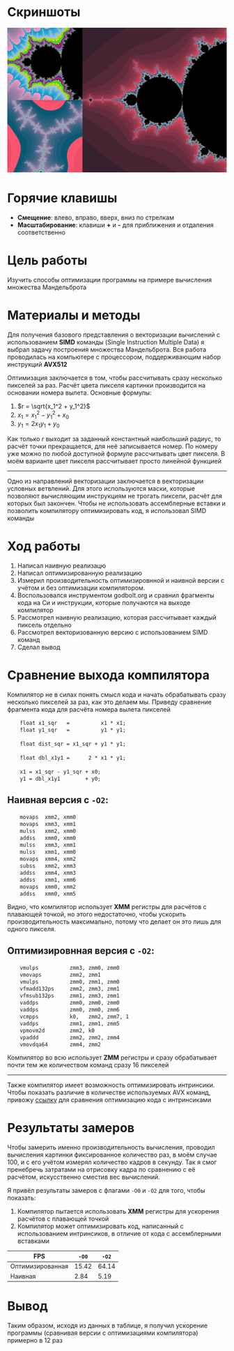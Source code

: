 # Скриншоты
![group](img/group.png)

# Горячие клавишы
- **Смещение**: влево, вправо, вверх, вниз по стрелкам 
- **Масштабирование**: клавиши **+** и **-** для приближения и отдаления соответственно

# Цель работы
Изучить способы оптимизации программы на примере вычисления множества Мандельброта

# Материалы и методы
Для получения базового представления о векторизации вычислений с использованием **SIMD** команды (Single Instruction Multiple Data) я выбрал задачу построения множества Мандельброта. Вся работа проводилась на компьютере с процессором, поддерживающим набор инструкций **AVX512**

Оптимизация заключается в том, чтобы рассчитывать сразу несколько пикселей за раз. Расчёт цвета пикселя картинки производится на основании номера вылета. 
Основные формулы:
1. $r = \sqrt{x_1^2 + y_1^2}$
2. $x_1 = x_1^2 - y_1^2 + x_0$
3. $y_1 = 2 x_1 y_1 + y_0$

Как только $r$ выходит за заданный константный наибольший радиус, то расчёт точки прекращается, для неё записывается номер. По номеру уже можно по любой доступной формуле рассчитывать цвет пикселя. В моём варианте цвет пикселя рассчитывает просто линейной функцией

___

Одно из направлений векторизации заключается в векторизации условных ветвлений. Для этого используются маски, которые позволяют вычисляющим инструкциям не трогать пиксели, расчёт для которых был закончен. Чтобы не использовать ассемблерные вставки и позволить компилятору оптимизировать код, я использовал SIMD команды

# Ход работы
1. Написал наивную реализацю
2. Написал оптимизированную реализацию
3. Измерил производительность оптимизировнной и наивной версии с учётом и без оптимизации компилятором. 
4. Воспользовался инструментом godbolt.org и сравнил фрагменты кода на Си и инструкции, которые получаются на выходе компилятор
5. Рассмотрел наивную реализацию, которая рассчитывает каждый пиксель отдельно
6. Рассмотрел векторизованную версию с использованием SIMD команд
7. Сделал вывод

# Сравнение выхода компилятора
Компилятор не в силах понять смысл кода и начать обрабатывать сразу несколько пикселей за раз, как это делаем мы. Приведу сравнение фрагмента кода для расчёта номера вылета пикселей

```
    float x1_sqr   =          x1 * x1;
    float y1_sqr   =          y1 * y1;

    float dist_sqr = x1_sqr + y1 * y1;

    float dbl_x1y1 =      2 * x1 * y1;

    x1 = x1_sqr - y1_sqr + x0;
    y1 = dbl_x1y1        + y0;
```

## Наивная версия с `-O2`:
```
    movaps  xmm2, xmm0
    movaps  xmm3, xmm1
    mulss   xmm2, xmm0
    addss   xmm0, xmm0
    mulss   xmm3, xmm1
    mulss   xmm1, xmm0
    movaps  xmm4, xmm2
    subss   xmm2, xmm3
    addss   xmm4, xmm3
    addss   xmm1, xmm6
    movaps  xmm0, xmm2
    addss   xmm0, xmm5
```

Видно, что компилятор использует **XMM** регистры для расчётов с плавающей точкой, но этого недостаточно, чтобы ускорить производительность максимально, потому что делает он это лишь для одного пикселя. 

## Оптимизировнная версия с `-O2`:
```
    vmulps          zmm3, zmm0, zmm0
    vmovaps         zmm2, zmm1
    vmulps          zmm0, zmm1, zmm0
    vfmadd132ps     zmm2, zmm3, zmm1
    vfmsub132ps     zmm1, zmm3, zmm1
    vaddps          zmm0, zmm0, zmm0
    vaddps          zmm0, zmm0, zmm6
    vcmpps          k0,   zmm2, zmm7, 1
    vaddps          zmm1, zmm1, zmm5
    vpmovm2d        zmm2, k0
    vpaddd          zmm2, zmm2, zmm4
    vmovdqa64       zmm4, zmm2
```

Компилятор во всю использует **ZMM** регистры и сразу обрабатывает почти тем же количеством команд сразу 16 пикселей
___
Также компилятор имеет возможность оптимизировать интринсики. Чтобы показать различие в количестве используемых AVX команд, привожу [ссылку](https://godbolt.org/z/bo83e879x) для сравнения оптимизацию кода с интринсиками

# Результаты замеров
Чтобы замерить именно производительность вычисления, проводил вычисления картинки фиксированное количество раз, в моём случае 100, и с его учётом измерял количество кадров в секунду. Так я смог пренебречь затратами на отрисовку кадра по сравнению с её расчётом, искусственно сместив вес вычислений. 

Я привёл результаты замеров с флагами `-O0` и `-O2` для того, чтобы показать:
1. Компилятор пытается использовать **XMM** регистры для ускорения расчётов с плавающей точкой
2. Компилятор может оптимизировать код, написанный с использованием интринсиков, в отличие от кода с ассемблерными вставками

| FPS              | `-O0` | `-O2` |
|------------------|-------|-------|
| Оптимизированная | 15.42 | 64.14 |
| Наивная          | 2.84  | 5.19  |

# Вывод
Таким образом, исходя из данных в таблице, я получил ускорение программы (сравнивая версии с оптимизациями компилятора) примерно в 12 раз

